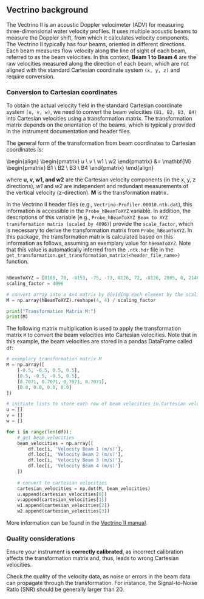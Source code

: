 ## Vectrino background

The Vectrino II is an acoustic Doppler velocimeter (ADV) for measuring three-dimensional water velocity profiles. It uses multiple acoustic beams to measure the Doppler shift, from which it calculates velocity components. The Vectrino II typically has four beams, oriented in different directions. Each beam measures flow velocity along the line of sight of each beam, referred to as the beam velocities. In this context, **Beam 1 to Beam 4** are the raw velocities measured along the direction of each beam, which are not aligned with the standard Cartesian coordinate system `(x, y, z)` and require conversion.

### Conversion to Cartesian coordinates

To obtain the actual velocity field in the standard Cartesian coordinate system `(u, v, w)`, we need to convert the beam velocities `(B1, B2, B3, B4)` into Cartesian velocities using a transformation matrix. The transformation matrix depends on the orientation of the beams, which is typically provided in the instrument documentation and header files.

The general form of the transformation from beam coordinates to Cartesian coordinates is:


\begin{align}
\begin{pmatrix}
u \\
v \\
w1 \\
w2
\end{pmatrix}
&=
\mathbf{M}
\begin{pmatrix}
B1 \\
B2 \\
B3 \\
B4
\end{pmatrix}
\end{align}


where **u, v, w1, and w2** are the Cartesian velocity components (in the x, y, z directions), *w1* and *w2* are independent and redundant measurements of the vertical velocity (z-direction). **M** is the transformation matrix. 

In the Vectrino II header files (e.g., `Vectrino-Profiler.00010.ntk.dat`), this information is accessible in the `Probe_hBeamToXYZ` variable. In addition, the descriptions of this variable (e.g., `Probe_hBeamToXYZ Beam to XYZ transformation matrix (scaled by 4096)`) provide the `scale_factor`, which is necessary to derive the transformation matrix from `Probe_hBeamToXYZ`. In this package, the transformation matrix is calculated based on this information as follows, assuming an exemplary value for `hBeamToXYZ`. Note that this value is automatically inferred from the `.ntk.hdr` file in the `get_transformation.get_transformation_matrix(<header_file_name>)` function.

```python

hBeamToXYZ = [8168, 70, -8153, -75, -73, 8126, 72, -8126, 2085, 0, 2146, 0, 9, 2116, -9, 2116]
scaling_factor = 4096

# convert array into a 4x4 matrix by dividing each element by the scaling factor
M = np.array(hBeamToXYZ).reshape(4, 4) / scaling_factor

print("Transformation Matrix M:")
print(M)
```

The following matrix multiplication is used to apply the transformation matrix `M` to convert the beam velocities into Cartesian velocities. Note that in this example, the beam velocities are stored in a pandas DataFrame called `df`:


```python
# exemplary transformation matrix M
M = np.array([
    [-0.5, -0.5, 0.5, 0.5],
    [0.5, -0.5, -0.5, 0.5],
    [0.7071, 0.7071, 0.7071, 0.7071],
    [0.0, 0.0, 0.0, 0.0]
])

# initiate lists to store each row of beam velocities in Cartesian velocities
u = []
v = []
w = []

for i in range(len(df)):
    # get beam velocities
    beam_velocities = np.array([
        df.loc[i, 'Velocity Beam 1 (m/s)'],
        df.loc[i, 'Velocity Beam 2 (m/s)'],
        df.loc[i, 'Velocity Beam 3 (m/s)'],
        df.loc[i, 'Velocity Beam 4 (m/s)']
    ])
    
    # convert to cartesian velocities
    cartesian_velocities = np.dot(M, beam_velocities)
    u.append(cartesian_velocities[0])
    v.append(cartesian_velocities[1])
    w1.append(cartesian_velocities[2])
    w2.append(cartesian_velocities[3])

```

More information can be found in the [Vectrino II manual](https://www.nortekgroup.com/assets/software/N3015-030-Comprehensive-Manual-Velocimeters_1118.pdf).

### Quality considerations

Ensure your instrument is **correctly calibrated**, as incorrect calibration affects the transformation matrix and, thus, leads to wrong Cartesian velocities.

Check the quality of the velocity data, as noise or errors in the beam data can propagate through the transformation. For instance, the Signal-to-Noise Ratio (SNR) should be generally larger than 20.






